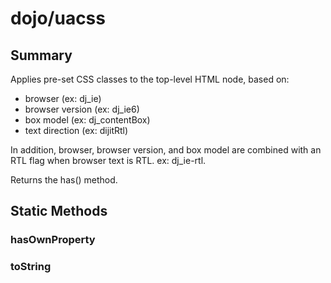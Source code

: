 # dojo/uacss

## Summary

Applies pre-set CSS classes to the top-level HTML node, based on:

- browser (ex: dj_ie)
- browser version (ex: dj_ie6)
- box model (ex: dj_contentBox)
- text direction (ex: dijitRtl)

In addition, browser, browser version, and box model are
combined with an RTL flag when browser text is RTL. ex: dj_ie-rtl.

Returns the has() method.
## Static Methods

### hasOwnProperty


### toString


